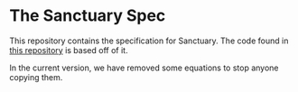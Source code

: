 # The Sanctuary Spec

This repository contains the specification for Sanctuary. The code found in [this repository](https://github.com/sanctuarydao/sanctuary) is based off of it.

In the current version, we have removed some equations to stop anyone copying them.